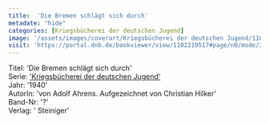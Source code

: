```yaml
---
title:  'Die Bremen schlägt sich durch'
metadate: "hide"
categories: [Kriegsbücherei der deutschen Jugend]
image: '/assets/images/coverart/Kriegsbücherei der deutschen Jugend/1102219517_00000010.jpg'
visit: 'https://portal.dnb.de/bookviewer/view/1102219517#page/n0/mode/2up'
---
```

Titel: 'Die Bremen schlägt sich durch' <br>
Serie: <a href='/heftroman.workshop/_pages/Kriegsbücherei der deutschen Jugend.html'>'Kriegsbücherei der deutschen Jugend'</a> <br>
Jahr: '1940' <br>
AutorIn: 'von Adolf Ahrens. Aufgezeichnet von Christian Hilker' <br>
Band-Nr: '?' <br>
Verlag: ' Steiniger'